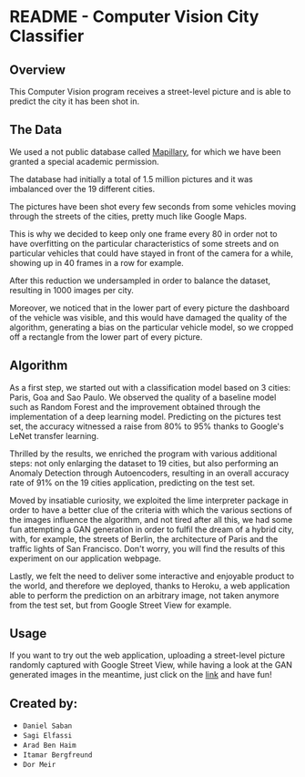 # README - Computer Vision City Classifier

## Overview

This Computer Vision program receives a street-level picture and is able to predict the city it has been shot in.

## The Data

We used a not public database called [Mapillary](https://www.mapillary.com/ "Mapillary Database"), for which we have been granted a special academic permission.


The database had initially a total of 1.5 million pictures and it was imbalanced over the 19 different cities.

The pictures have been shot every few seconds from some vehicles moving through the streets of the cities, pretty much like Google Maps.

This is why we decided to keep only one frame every 80 in order not to have overfitting on the particular characteristics of some streets and on particular vehicles that could have stayed in front of the camera for a while, showing up in 40 frames in a row for example.

After this reduction we undersampled in order to balance the dataset, resulting in 1000 images per city.

Moreover, we noticed that in the lower part of every picture the dashboard of the vehicle was visible, and this would have damaged the quality of the algorithm, generating a bias on the particular vehicle model, so we cropped off a rectangle from the lower part of every picture.

## Algorithm

As a first step, we started out with a classification model based on 3 cities: Paris, Goa and Sao Paulo. We observed the quality of a baseline model such as Random Forest and the improvement obtained through the implementation of a deep learning model. Predicting on the pictures test set, the accuracy witnessed a raise from 80% to 95% thanks to Google's LeNet transfer learning.

Thrilled by the results, we enriched the program with various additional steps: not only enlarging the dataset to 19 cities, but also performing an Anomaly Detection through Autoencoders, resulting in an overall accuracy rate of 91% on the 19 cities application, predicting on the test set.

Moved by insatiable curiosity, we exploited the lime interpreter package in order to have a better clue of the criteria with which the various sections of the images influence the algorithm, and not tired after all this, we had some fun attempting a GAN generation in order to fulfil the dream of a hybrid city, with, for example, the streets of Berlin, the architecture of Paris and the traffic lights of San Francisco. Don't worry, you will find the results of this experiment on our application webpage.

Lastly, we felt the need to deliver some interactive and enjoyable product to the world, and therefore we deployed, thanks to Heroku, a web application able to perform the prediction on an arbitrary image, not taken anymore from the test set, but from Google Street View for example.

## Usage

If you want to try out the web application, uploading a street-level picture randomly captured with Google Street View, while having a look at the GAN generated images in the meantime, just click on the [link](https://cities19test.herokuapp.com/ "Amazing CV City Classifier Web Application") and have fun!

## Created by:
- `Daniel Saban`
- `Sagi Elfassi`
- `Arad Ben Haim`
- `Itamar Bergfreund`
- `Dor Meir`
